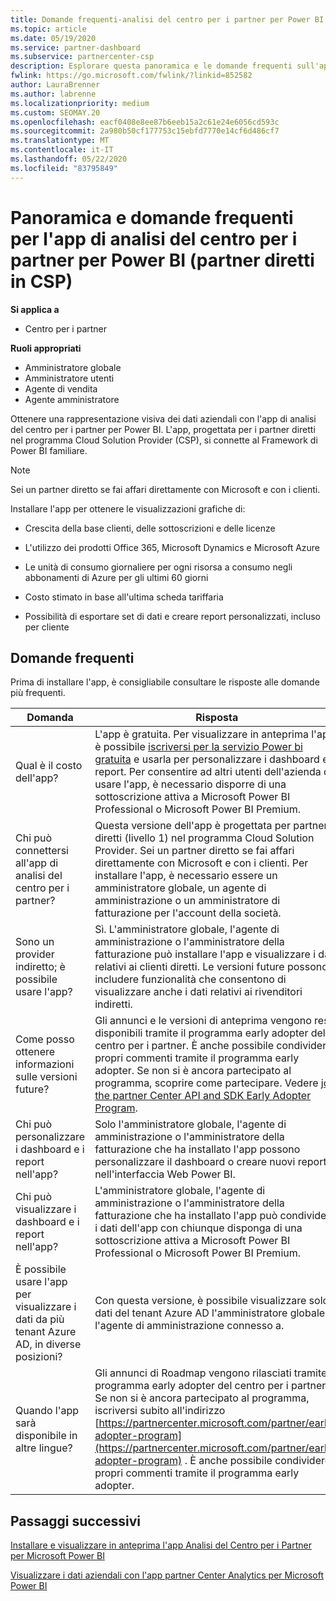 ```yaml
---
title: Domande frequenti-analisi del centro per i partner per Power BI
ms.topic: article
ms.date: 05/19/2020
ms.service: partner-dashboard
ms.subservice: partnercenter-csp
description: Esplorare questa panoramica e le domande frequenti sull'app di analisi del centro per i partner per Power BI.
fwlink: https://go.microsoft.com/fwlink/?linkid=852582
author: LauraBrenner
ms.author: labrenne
ms.localizationpriority: medium
ms.custom: SEOMAY.20
ms.openlocfilehash: eacf0408e8ee87b6eeb15a2c61e24e6056cd593c
ms.sourcegitcommit: 2a980b50cf177753c15ebfd7770e14cf6d486cf7
ms.translationtype: MT
ms.contentlocale: it-IT
ms.lasthandoff: 05/22/2020
ms.locfileid: "83795849"
---
```

# <a name="overview-and-faqs-for-the-partner-center-analytics-app-for-power-bi-direct-partners-in-csp"></a>Panoramica e domande frequenti per l'app di analisi del centro per i partner per Power BI (partner diretti in CSP)

**Si applica a**

- Centro per i partner

**Ruoli appropriati**

- Amministratore globale
- Amministratore utenti
- Agente di vendita
- Agente amministratore

Ottenere una rappresentazione visiva dei dati aziendali con l'app di analisi del centro per i partner per Power BI. L'app, progettata per i partner diretti nel programma Cloud Solution Provider (CSP), si connette al Framework di Power BI familiare.

> [!NOTE]  
> Sei un partner diretto se fai affari direttamente con Microsoft e con i clienti.

Installare l'app per ottenere le visualizzazioni grafiche di:

- Crescita della base clienti, delle sottoscrizioni e delle licenze

- L'utilizzo dei prodotti Office 365, Microsoft Dynamics e Microsoft Azure

- Le unità di consumo giornaliere per ogni risorsa a consumo negli abbonamenti di Azure per gli ultimi 60 giorni

- Costo stimato in base all'ultima scheda tariffaria

- Possibilità di esportare set di dati e creare report personalizzati, incluso per cliente

## <a name="frequently-asked-questions"></a>Domande frequenti

Prima di installare l'app, è consigliabile consultare le risposte alle domande più frequenti.

| **Domanda** | **Risposta** |
| --- | ---------- |
| Qual è il costo dell'app? | L'app è gratuita. Per visualizzare in anteprima l'app, è possibile [iscriversi per la servizio Power bi gratuita](https://go.microsoft.com/fwlink/p/?linkid=845347) e usarla per personalizzare i dashboard e i report. Per consentire ad altri utenti dell'azienda di usare l'app, è necessario disporre di una sottoscrizione attiva a Microsoft Power BI Professional o Microsoft Power BI Premium. |
| Chi può connettersi all'app di analisi del centro per i partner? | Questa versione dell'app è progettata per partner diretti (livello 1) nel programma Cloud Solution Provider. Sei un partner diretto se fai affari direttamente con Microsoft e con i clienti. Per installare l'app, è necessario essere un amministratore globale, un agente di amministrazione o un amministratore di fatturazione per l'account della società. |
| Sono un provider indiretto; è possibile usare l'app? | Sì. L'amministratore globale, l'agente di amministrazione o l'amministratore della fatturazione può installare l'app e visualizzare i dati relativi ai clienti diretti. Le versioni future possono includere funzionalità che consentono di visualizzare anche i dati relativi ai rivenditori indiretti. |
| Come posso ottenere informazioni sulle versioni future? | Gli annunci e le versioni di anteprima vengono resi disponibili tramite il programma early adopter del centro per i partner. È anche possibile condividere i propri commenti tramite il programma early adopter. Se non si è ancora partecipato al programma, scoprire come partecipare. Vedere [join the partner Center API and SDK Early Adopter Program](https://docs.microsoft.com/partner-center/develop/early-adopter-program).  |
| Chi può personalizzare i dashboard e i report nell'app? | Solo l'amministratore globale, l'agente di amministrazione o l'amministratore della fatturazione che ha installato l'app possono personalizzare il dashboard o creare nuovi report nell'interfaccia Web Power BI. |
| Chi può visualizzare i dashboard e i report nell'app? | L'amministratore globale, l'agente di amministrazione o l'amministratore della fatturazione che ha installato l'app può condividere i dati dell'app con chiunque disponga di una sottoscrizione attiva a Microsoft Power BI Professional o Microsoft Power BI Premium. |
| È possibile usare l'app per visualizzare i dati da più tenant Azure AD, in diverse posizioni? | Con questa versione, è possibile visualizzare solo i dati del tenant Azure AD l'amministratore globale o l'agente di amministrazione connesso a. | 
| Quando l'app sarà disponibile in altre lingue? | Gli annunci di Roadmap vengono rilasciati tramite il programma early adopter del centro per i partner. Se non si è ancora partecipato al programma, iscriversi subito all'indirizzo [https://partnercenter.microsoft.com/partner/early-adopter-program](https://partnercenter.microsoft.com/partner/early-adopter-program) . È anche possibile condividere i propri commenti tramite il programma early adopter. | 



## <a name="next-steps"></a>Passaggi successivi

[Installare e visualizzare in anteprima l'app Analisi del Centro per i Partner per Microsoft Power BI](power-bi-app-for-direct-partners-install.md)

[Visualizzare i dati aziendali con l'app partner Center Analytics per Microsoft Power BI](power-bi-app-for-direct-partners-use.md)
